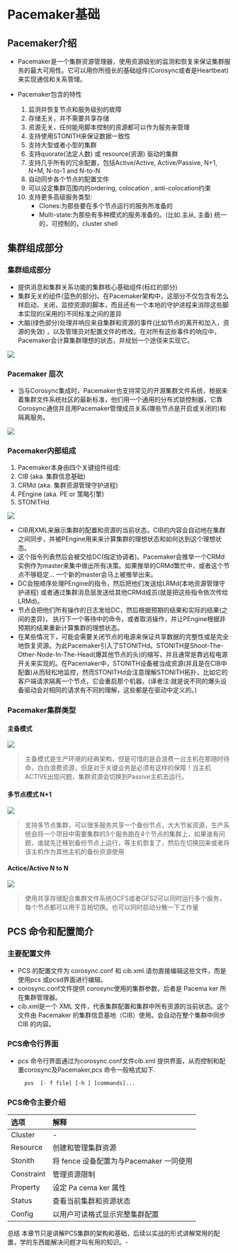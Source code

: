# Pacemaker基础
## Pacemaker介绍
* Pacemaker是一个集群资源管理器，使用资源级别的监测和恢复来保证集群服务的最大可用性。它可以用你所擅长的基础组件(Corosync或者是Heartbeat)来实现通信和关系管理。
* Pacemaker包含的特性
    
    1. 监测并恢复节点和服务级别的故障
    2. 存储无关，并不需要共享存储
    3. 资源无关，任何能用脚本控制的资源都可以作为服务来管理
    4. 支持使用STONITH来保证数据一致性
    5. 支持大型或者小型的集群
    6. 支持quorate(法定人数) 或 resource(资源) 驱动的集群 
    7. 支持几乎所有的冗余配置，包括Active/Active, Active/Passive, N+1, N+M, N-to-1 and N-to-N
    8. 自动同步各个节点的配置文件
    9. 可以设定集群范围内的ordering, colocation , anti-colocation约束
    10. 支持更多高级服务类型: 
        * Clones:为那些要在多个节点运行的服务所准备的
        * Multi-state:为那些有多种模式的服务准备的。(比如.主从, 主备) 统一的，可控制的，cluster shell

## 集群组成部分
### 集群组成部分
* 提供消息和集群关系功能的集群核心基础组件(标红的部分)
* 集群无关的组件(蓝色的部分)。在Pacemaker架构中，这部分不仅包含有怎么样启动，关闭，监控资源的脚本，而且还有一个本地的守护进程来消除这些脚本实现的(采用的)不同标准之间的差异
* 大脑(绿色部分)处理并响应来自集群和资源的事件(比如节点的离开和加入，资源的失效) ，以及管理员对配置文件的修改。在对所有这些事件的响应中，Pacemaker会计算集群理想的状态，并规划一个途径来实现它。

![](./images/Cluster/1-1.png)

### Pacemaker 层次
* 当与Corosync集成时，Pacemaker也支持常见的开源集群文件系统，根据来着集群文件系统社区的最新标准，他们用一个通用的分布式锁控制器，它靠Corosync通信并且用Pacemaker管理成员关系(哪些节点是开启或关闭的)和隔离服务。

![](./images/Cluster/1-2.png)

### Pacemaker内部组成
1. Pacemaker本身由四个关键组件组成:
2. CIB (aka. 集群信息基础)
3. CRMd (aka. 集群资源管理守护进程)
4. PEngine (aka. PE or 策略引擎)
5. STONITHd

![](./images/Cluster/1-3.png)

* CIB用XML来展示集群的配置和资源的当前状态。CIB的内容会自动地在集群之间同步，并被PEngine用来来计算集群的理想状态和如何达到这个理想状态。
* 这个指令列表然后会被交给DC(指定协调者)。Pacemaker会推举一个CRMd实例作为master来集中做出所有决策。如果推举的CRMd繁忙中，或者这个节点不够稳定... 一个新的master会马上被推举出来。
* DC会按顺序处理PEngine的指令，然后把他们发送给LRMd(本地资源管理守护进程) 或者通过集群消息层发送给其他CRMd成员(就是把这些指令依次传给LRMd)。
* 节点会把他们所有操作的日志发给DC，然后根据预期的结果和实际的结果(之间的差异)， 执行下一个等待中的命令，或者取消操作，并让PEngine根据非预期的结果重新计算集群的理想状态。
* 在某些情况下，可能会需要关闭节点的电源来保证共享数据的完整性或是完全地恢复资源。为此Pacemaker引入了STONITHd。STONITH是Shoot-The-Other-Node-In-The-Head(爆其他节点的头)的缩写，并且通常是靠远程电源开关来实现的。在Pacemaker中，STONITH设备被当成资源(并且是在CIB中配置)从而轻松地监控，然而STONITHd会注意理解STONITH拓扑，比如它的客户端请求隔离一个节点，它会重启那个机器。(译者注:就是说不同的爆头设备驱动会对相同的请求有不同的理解，这些都是在驱动中定义的。)

### Pacemaker集群类型
#### 主备模式
![](./images/Cluster/ab.png)

>主备模式是生产环境的经典架构，但是可惜的是会浪费一台主机在那随时待命，白白浪费资源，但是对于关键业务是必须有这样的保障！当主机ACTIVE出现问题，集群资源会切换到Passive主机去运行。

#### 多节点模式 N+1
![](./images/Cluster/sharef.png)

> 支持多节点集群，可以很多服务共享一个备份节点，大大节省资源，生产系统会将一个项目中需要集群的3个服务跑在4个节点的集群上，如果谁有问题，谁就先迁移到备份节点上运行，等主机恢复了，然后在切换回来或者将该主机作为其他主机的备份资源使用

#### Actice/Active  N to N
![](./images/Cluster/aa.png)

>使用共享存储配合集群文件系统OCFS或者GFS2可以同时运行多个服务，每个节点都可以用于互相切换。也可以同时启动分散一下工作量

## PCS 命令和配置简介

### 主要配置文件
* PCS 的配置文件为 corosync.conf 和 cib.xml.请勿直接编辑这些文件，而是使用pcs 或pcsd界面进行编辑。
* corosync.conf文件提供 corosync使用的集群参数，后者是 Pacema ker  所在集群管理器。
* cib.xml是一个 XML 文件，代表集群配置和集群中所有资源的当前状态。这个文件由 Pacemaker  的集群信息基地（CIB）使用。会自动在整个集群中同步 CIB 的内容。

### PCS命令行界面
* pcs 命令行界面通过为corosync.conf文件cib.xml 提供界面，从而控制和配置corosync及Pacemaker,pcs 命令一般格式如下.
    
        pvs  [- f file] [-h ] [commands]...

### PCS命令主要介绍
|选项|解释|
|:----|:---
|Cluster|	-
|Resource|	创建和管理集群资源
|Stonith|	将 fence 设备配置为与Pacemaker 一同使用
|Constraint|	管理资源限制
|Property|	设定 Pa cema ker  属性
|Status|	查看当前集群和资源状态
|Config|	以用户可读格式显示完整集群配置

总结
本章节只是讲解PCS集群的架构和基础，后续以实战的形式讲解常用的配置，学的东西能解决问题才叫有用的知识。-

